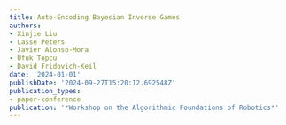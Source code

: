 ```yaml
---
title: Auto-Encoding Bayesian Inverse Games
authors:
- Xinjie Liu
- Lasse Peters
- Javier Alonso-Mora
- Ufuk Topcu
- David Fridovich-Keil
date: '2024-01-01'
publishDate: '2024-09-27T15:20:12.692548Z'
publication_types:
- paper-conference
publication: '*Workshop on the Algorithmic Foundations of Robotics*'
---
```

